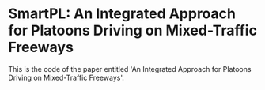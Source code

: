 # SmartPL: An Integrated Approach for Platoons Driving on Mixed-Traffic Freeways
This is the code of the paper entitled 'An Integrated Approach for Platoons Driving on Mixed-Traffic Freeways'.
